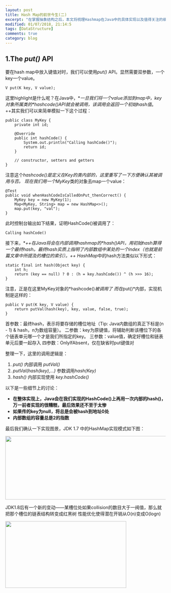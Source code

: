 ```yaml
---
layout: post
title: Hash Map的前世今生(二)
excerpt: "在掌握抽象结构之后，本文将梳理Hashmap在Java中的具体实现以及值得关注的细节。"
modified: 01/07/2018, 21:14:5
tags: [DataStructure]
comments: true
category: blog
---
```

## 1.The *put()* API
要在hash map中放入键值对时，我们可以使用*put()* API。显然需要双参数，一个key一个value。
```
V put(K key, V value);
```
这里highlight是什么呢？在Java中，**一旦我们将一个value添加到map中，key对象所属类的*hashcode()*API就会被调用，该调用会返回一个初始hash值**。++其实我们可以来简单模拟一下这个过程：
```
public class MyKey {
    private int id;
    
    @Override
    public int hashCode() {
        System.out.println("Calling hashCode()");
        return id;
    }
     
    // constructor, setters and getters 
}
```
注意这个*hashcode()*是定义在Key的类内部的，这里重写了一下方便确认其被调用与否。
现在我们用一个*MyKey*类的对象去map一个value：
```
@Test
public void whenHashCodeIsCalledOnPut_thenCorrect() {
    MyKey key = new MyKey(1);
    Map<MyKey, String> map = new HashMap<>();
    map.put(key, "val");
}
```
此时控制台输出如下结果，证明HashCode()被调用了：
```**
Calling hashCode()
```
接下来，**++在Java将会在内部调用hashmap的*hash()*API，用初始hash算得一个最终hash。最终hash实质上指明了内部数组中某处的一个index（也就是前篇文章中所提及的槽位的索引）。++**
*HashMap*中的hash方法类似以下形式：
```
static final int hash(Object key) {
    int h;
    return (key == null) ? 0 : (h = key.hashCode()) ^ (h >>> 16);
}
```
注意，正是在这里MyKey对象的*hashcode()*被调用了
而在*put()*内部，实现机制是这样的：
```
public V put(K key, V value) {
    return putVal(hash(key), key, value, false, true);
}
```	
首参数：最终hash，表示将要存储的槽位地址（Tip: Java内数组的真正下标是(n - 1) & hash，n为数组容量）。
二参数：key为原键值，将辅助判断该槽位下的各个链表单元哪一个才是我们所指定的key。
三参数：value值，确定好槽位和链表单元后要一起存入
四参数：OnlyIfAbsent，仅在缺省时put键值对

整理一下，这里的调用逻辑是：
1. *put()* 内部调用 *putVal()*
2. *putVal(hash(key),...)* 参数调用*hash(Key)*
3. *hash()* 内部实现使用 *key.hashCode()*

以下是一些细节上的讨论：

- **在整体实现上，Java会在我们实现的HashCode()上再用一次内部的hash()，万一前者实现的很糟糕，最后效果还不至于太惨**
- **如果传的key为null，将总是会被hash到地址0处**
- **内部数组的容量总是2的指数**

最后我们确认一下实现图景，JDK 1.7 中的HashMap实现模式如下图：

<img src="https://MidSummerseveee.github.io/images/hashmap2.1.jpg" width="615" height="200" />

JDK1.8后有一个新的变动——某槽位处如果collision的数目大于一阀值，那么就把那个槽位的链表结构转变成红黑树
性能优化使得潜在开销从O(n)变成O(logn)

<img src="https://MidSummerseveee.github.io/images/hashmap2.2.png" width="380" height="210" />
